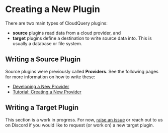 # Creating a New Plugin

There are two main types of CloudQuery plugins:
 - **source** plugins read data from a cloud provider, and
 - **target** plugins define a destination to write source data into. This is usually a database or file system.

## Writing a Source Plugin

Source plugins were previously called **Providers**. See the following pages for more information on how to write these:

- [Developing a New Provider](https://docs.cloudquery.io/docs/developers/developing-new-provider)
- [Tutorial: Creating a New Provider
](https://docs.cloudquery.io/docs/developers/tutorials/creating-new-provider)

## Writing a Target Plugin

This section is a work in progress. For now, [raise an issue](../issue_reporting.md) or reach out to us on Discord if 
you would like to request (or work on) a new target plugin.  